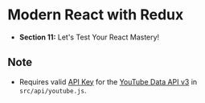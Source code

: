 # Modern React with Redux

- **Section 11:** Let's Test Your React Mastery!

## Note

- Requires valid [API Key](https://console.developers.google.com/apis/dashboard) for the [YouTube Data API v3](https://console.developers.google.com/apis/library/youtube.googleapis.com) in `src/api/youtube.js`.
